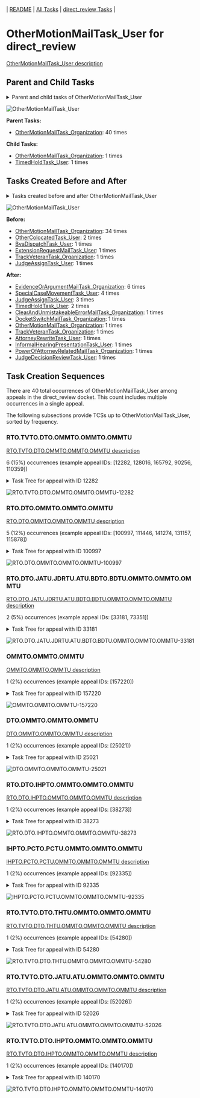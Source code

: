<!-- DO NOT EDIT THIS FILE.  This file is autogenerated. -->
| [README](../README.md) | [All Tasks](../alltasks.md) | [direct_review Tasks](tasklist.md) |

# OtherMotionMailTask_User for direct_review

[OtherMotionMailTask_User description](../descr/OtherMotionMailTask_User.md)

## Parent and Child Tasks

<details><summary markdown='span'>Parent and child tasks of OtherMotionMailTask_User
</summary>

```
digraph G {
rankdir=LR;
node [shape=box]
"OtherMotionMailTask_User" -> "TimedHoldTask_User" [label=1]
"OtherMotionMailTask_User" -> "OtherMotionMailTask_Organization" [label=1]
"OtherMotionMailTask_Organization" -> "OtherMotionMailTask_User" [label=40]
}
```
</details>

![OtherMotionMailTask_User](dot/OtherMotionMailTask_User-parentchild.dot.png)

**Parent Tasks:**

   * [OtherMotionMailTask_Organization](OtherMotionMailTask_Organization.md): 40 times

**Child Tasks:**

   * [OtherMotionMailTask_Organization](OtherMotionMailTask_Organization.md): 1 times
   * [TimedHoldTask_User](TimedHoldTask_User.md): 1 times

## Tasks Created Before and After

<details><summary markdown='span'>Tasks created before and after OtherMotionMailTask_User</summary>

```
digraph G {
rankdir=LR;

"OtherMotionMailTask_User" -> "EvidenceOrArgumentMailTask_Organization" [label=6]
"OtherMotionMailTask_User" -> "SpecialCaseMovementTask_User" [label=4]
"OtherMotionMailTask_User" -> "JudgeAssignTask_User" [label=3]
"OtherMotionMailTask_User" -> "TimedHoldTask_User" [label=2]
"OtherMotionMailTask_User" -> "TrackVeteranTask_Organization" [label=1]
"OtherMotionMailTask_User" -> "PowerOfAttorneyRelatedMailTask_Organization" [label=1]
"OtherMotionMailTask_User" -> "OtherMotionMailTask_Organization" [label=1]
"OtherMotionMailTask_User" -> "JudgeDecisionReviewTask_User" [label=1]
"OtherMotionMailTask_User" -> "InformalHearingPresentationTask_User" [label=1]
"OtherMotionMailTask_User" -> "DocketSwitchMailTask_Organization" [label=1]
"OtherMotionMailTask_User" -> "ClearAndUnmistakeableErrorMailTask_Organization" [label=1]
"OtherMotionMailTask_User" -> "AttorneyRewriteTask_User" [label=1]
"OtherMotionMailTask_Organization" -> "OtherMotionMailTask_User" [label=34]
"OtherColocatedTask_User" -> "OtherMotionMailTask_User" [label=2]
"TrackVeteranTask_Organization" -> "OtherMotionMailTask_User" [label=1]
"JudgeAssignTask_User" -> "OtherMotionMailTask_User" [label=1]
"ExtensionRequestMailTask_User" -> "OtherMotionMailTask_User" [label=1]
"BvaDispatchTask_User" -> "OtherMotionMailTask_User" [label=1]
}
```
</details>

![OtherMotionMailTask_User](dot/OtherMotionMailTask_User.dot.png)

**Before:**

   * [OtherMotionMailTask_Organization](OtherMotionMailTask_Organization.md): 34 times
   * [OtherColocatedTask_User](OtherColocatedTask_User.md): 2 times
   * [BvaDispatchTask_User](BvaDispatchTask_User.md): 1 times
   * [ExtensionRequestMailTask_User](ExtensionRequestMailTask_User.md): 1 times
   * [TrackVeteranTask_Organization](TrackVeteranTask_Organization.md): 1 times
   * [JudgeAssignTask_User](JudgeAssignTask_User.md): 1 times

**After:**

   * [EvidenceOrArgumentMailTask_Organization](EvidenceOrArgumentMailTask_Organization.md): 6 times
   * [SpecialCaseMovementTask_User](SpecialCaseMovementTask_User.md): 4 times
   * [JudgeAssignTask_User](JudgeAssignTask_User.md): 3 times
   * [TimedHoldTask_User](TimedHoldTask_User.md): 2 times
   * [ClearAndUnmistakeableErrorMailTask_Organization](ClearAndUnmistakeableErrorMailTask_Organization.md): 1 times
   * [DocketSwitchMailTask_Organization](DocketSwitchMailTask_Organization.md): 1 times
   * [OtherMotionMailTask_Organization](OtherMotionMailTask_Organization.md): 1 times
   * [TrackVeteranTask_Organization](TrackVeteranTask_Organization.md): 1 times
   * [AttorneyRewriteTask_User](AttorneyRewriteTask_User.md): 1 times
   * [InformalHearingPresentationTask_User](InformalHearingPresentationTask_User.md): 1 times
   * [PowerOfAttorneyRelatedMailTask_Organization](PowerOfAttorneyRelatedMailTask_Organization.md): 1 times
   * [JudgeDecisionReviewTask_User](JudgeDecisionReviewTask_User.md): 1 times

## Task Creation Sequences

There are 40 total occurrences of OtherMotionMailTask_User among appeals in the direct_review docket.  This count includes multiple occurrences in a single appeal.

The following subsections provide TCSs up to OtherMotionMailTask_User, sorted by frequency.

### RTO.TVTO.DTO.OMMTO.OMMTO.OMMTU

[RTO.TVTO.DTO.OMMTO.OMMTO.OMMTU description](../descr/RTO.TVTO.DTO.OMMTO.OMMTO.OMMTU.md)

6 (15%) occurrences (example appeal IDs: [12282, 128016, 165792, 90256, 110359])

<details><summary markdown='span'>Task Tree for appeal with ID 12282</summary>

```
@startuml
skinparam {
  ObjectBorderColor #555
  ObjectBorderThickness 0
  ObjectFontStyle bold
  ObjectFontSize 14
  ObjectAttributeFontColor #333
  ObjectAttributeFontSize 12
}
  object 0.RootTask #8dd3c7 {
Organization
}
  object 1.TrackVeteranTask #bebada {
Organization
}
  object 2.DistributionTask #ffffb3 {
Organization
}
  object 3.OtherMotionMailTask #ffed6f {
Organization
}
  object 4.OtherMotionMailTask #ffed6f {
Organization
}
  object 5.OtherMotionMailTask #ffed6f {
User  <back:white>    </back>
}
  object 6.JudgeAssignTask #ccebc5 {
User
}
  object 7.JudgeDecisionReviewTask #d9d9d9 {
User
}
  object 8.AttorneyTask #bc80bd {
User
}
  object 9.BvaDispatchTask #b3de69 {
Organization
}
  object 10.BvaDispatchTask #b3de69 {
User
}
0.RootTask -- 1.TrackVeteranTask
0.RootTask -- 2.DistributionTask
0.RootTask -- 3.OtherMotionMailTask
3.OtherMotionMailTask -- 4.OtherMotionMailTask
4.OtherMotionMailTask -- 5.OtherMotionMailTask
0.RootTask -- 6.JudgeAssignTask
0.RootTask -- 7.JudgeDecisionReviewTask
7.JudgeDecisionReviewTask -- 8.AttorneyTask
0.RootTask -- 9.BvaDispatchTask
9.BvaDispatchTask -- 10.BvaDispatchTask
@enduml
```
</details>

![RTO.TVTO.DTO.OMMTO.OMMTO.OMMTU-12282](uml/RTO.TVTO.DTO.OMMTO.OMMTO.OMMTU-12282.png)

### RTO.DTO.OMMTO.OMMTO.OMMTU

[RTO.DTO.OMMTO.OMMTO.OMMTU description](../descr/RTO.DTO.OMMTO.OMMTO.OMMTU.md)

5 (12%) occurrences (example appeal IDs: [100997, 111446, 141274, 131157, 115878])

<details><summary markdown='span'>Task Tree for appeal with ID 100997</summary>

```
@startuml
skinparam {
  ObjectBorderColor #555
  ObjectBorderThickness 0
  ObjectFontStyle bold
  ObjectFontSize 14
  ObjectAttributeFontColor #333
  ObjectAttributeFontSize 12
}
  object 0.RootTask #8dd3c7 {
Organization
}
  object 1.DistributionTask #ffffb3 {
Organization
}
  object 2.OtherMotionMailTask #ffed6f {
Organization
}
  object 3.OtherMotionMailTask #ffed6f {
Organization
}
  object 4.OtherMotionMailTask #ffed6f {
User  <back:white>    </back>
}
  object 5.OtherMotionMailTask #ffed6f {
Organization
}
  object 6.OtherMotionMailTask #ffed6f {
User  <back:white>    </back>
}
  object 7.ExtensionRequestMailTask #fdb462 {
Organization
}
  object 8.ExtensionRequestMailTask #fdb462 {
Organization
}
  object 9.ExtensionRequestMailTask #fdb462 {
User
}
  object 10.OtherMotionMailTask #ffed6f {
User  <back:white>    </back>
}
  object 11.TimedHoldTask #fccde5 {
User
}
  object 12.TimedHoldTask #fccde5 {
User
}
0.RootTask -- 1.DistributionTask
0.RootTask -- 2.OtherMotionMailTask
2.OtherMotionMailTask -- 3.OtherMotionMailTask
3.OtherMotionMailTask -- 4.OtherMotionMailTask
4.OtherMotionMailTask -- 5.OtherMotionMailTask
5.OtherMotionMailTask -- 6.OtherMotionMailTask
1.DistributionTask -- 7.ExtensionRequestMailTask
7.ExtensionRequestMailTask -- 8.ExtensionRequestMailTask
8.ExtensionRequestMailTask -- 9.ExtensionRequestMailTask
5.OtherMotionMailTask -- 10.OtherMotionMailTask
9.ExtensionRequestMailTask -- 11.TimedHoldTask
10.OtherMotionMailTask -- 12.TimedHoldTask
@enduml
```
</details>

![RTO.DTO.OMMTO.OMMTO.OMMTU-100997](uml/RTO.DTO.OMMTO.OMMTO.OMMTU-100997.png)

### RTO.DTO.JATU.JDRTU.ATU.BDTO.BDTU.OMMTO.OMMTO.OMMTU

[RTO.DTO.JATU.JDRTU.ATU.BDTO.BDTU.OMMTO.OMMTO.OMMTU description](../descr/RTO.DTO.JATU.JDRTU.ATU.BDTO.BDTU.OMMTO.OMMTO.OMMTU.md)

2 (5%) occurrences (example appeal IDs: [33181, 73351])

<details><summary markdown='span'>Task Tree for appeal with ID 33181</summary>

```
@startuml
skinparam {
  ObjectBorderColor #555
  ObjectBorderThickness 0
  ObjectFontStyle bold
  ObjectFontSize 14
  ObjectAttributeFontColor #333
  ObjectAttributeFontSize 12
}
  object 0.RootTask #8dd3c7 {
Organization
}
  object 1.TrackVeteranTask #bebada {
Organization
}
  object 2.DistributionTask #ffffb3 {
Organization
}
  object 3.InformalHearingPresentationTask #fdb462 {
Organization
}
  object 4.InformalHearingPresentationTask #fdb462 {
User
}
  object 5.JudgeAssignTask #ccebc5 {
User
}
  object 6.JudgeDecisionReviewTask #d9d9d9 {
User
}
  object 7.AttorneyTask #bc80bd {
User
}
  object 8.BvaDispatchTask #b3de69 {
Organization
}
  object 9.BvaDispatchTask #b3de69 {
User
}
  object 10.OtherMotionMailTask #ffed6f {
Organization
}
  object 11.OtherMotionMailTask #ffed6f {
Organization
}
  object 12.OtherMotionMailTask #ffed6f {
User  <back:white>    </back>
}
  object 13.ClearAndUnmistakeableErrorMailTask #b3de69 {
Organization
}
  object 14.ClearAndUnmistakeableErrorMailTask #b3de69 {
Organization
}
  object 15.ClearAndUnmistakeableErrorMailTask #b3de69 {
User
}
0.RootTask -- 1.TrackVeteranTask
0.RootTask -- 2.DistributionTask
2.DistributionTask -- 3.InformalHearingPresentationTask
3.InformalHearingPresentationTask -- 4.InformalHearingPresentationTask
0.RootTask -- 5.JudgeAssignTask
0.RootTask -- 6.JudgeDecisionReviewTask
6.JudgeDecisionReviewTask -- 7.AttorneyTask
0.RootTask -- 8.BvaDispatchTask
8.BvaDispatchTask -- 9.BvaDispatchTask
0.RootTask -- 10.OtherMotionMailTask
10.OtherMotionMailTask -- 11.OtherMotionMailTask
11.OtherMotionMailTask -- 12.OtherMotionMailTask
0.RootTask -- 13.ClearAndUnmistakeableErrorMailTask
13.ClearAndUnmistakeableErrorMailTask -- 14.ClearAndUnmistakeableErrorMailTask
14.ClearAndUnmistakeableErrorMailTask -- 15.ClearAndUnmistakeableErrorMailTask
@enduml
```
</details>

![RTO.DTO.JATU.JDRTU.ATU.BDTO.BDTU.OMMTO.OMMTO.OMMTU-33181](uml/RTO.DTO.JATU.JDRTU.ATU.BDTO.BDTU.OMMTO.OMMTO.OMMTU-33181.png)

### OMMTO.OMMTO.OMMTU

[OMMTO.OMMTO.OMMTU description](../descr/OMMTO.OMMTO.OMMTU.md)

1 (2%) occurrences (example appeal IDs: [157220])

<details><summary markdown='span'>Task Tree for appeal with ID 157220</summary>

```
@startuml
skinparam {
  ObjectBorderColor #555
  ObjectBorderThickness 0
  ObjectFontStyle bold
  ObjectFontSize 14
  ObjectAttributeFontColor #333
  ObjectAttributeFontSize 12
}
  object 0.RootTask #8dd3c7 {
Organization
}
  object 1.TrackVeteranTask #bebada {
Organization
}
  object 2.DistributionTask #ffffb3 {
Organization
}
  object 3.OtherMotionMailTask #ffed6f {
Organization
}
  object 4.OtherMotionMailTask #ffed6f {
Organization
}
  object 5.OtherMotionMailTask #ffed6f {
Organization
}
  object 6.OtherMotionMailTask #ffed6f {
Organization
}
  object 7.OtherMotionMailTask #ffed6f {
User  <back:white>    </back>
}
  object 8.OtherMotionMailTask #ffed6f {
User  <back:white>    </back>
}
  object 9.DocketSwitchMailTask #e377c2 {
Organization
}
  object 10.DocketSwitchMailTask #e377c2 {
User
}
  object 11.DocketSwitchRulingTask #e377c2 {
User
}
  object 12.DocketSwitchGrantedTask #9467bd {
Organization
}
  object 13.DocketSwitchGrantedTask #9467bd {
User
}
0.RootTask -- 1.TrackVeteranTask
0.RootTask -- 2.DistributionTask
0.RootTask -- 3.OtherMotionMailTask
3.OtherMotionMailTask -- 4.OtherMotionMailTask
0.RootTask -- 5.OtherMotionMailTask
5.OtherMotionMailTask -- 6.OtherMotionMailTask
4.OtherMotionMailTask -- 7.OtherMotionMailTask
6.OtherMotionMailTask -- 8.OtherMotionMailTask
0.RootTask -- 9.DocketSwitchMailTask
9.DocketSwitchMailTask -- 10.DocketSwitchMailTask
0.RootTask -- 11.DocketSwitchRulingTask
11.DocketSwitchRulingTask -- 12.DocketSwitchGrantedTask
12.DocketSwitchGrantedTask -- 13.DocketSwitchGrantedTask
@enduml
```
</details>

![OMMTO.OMMTO.OMMTU-157220](uml/OMMTO.OMMTO.OMMTU-157220.png)

### DTO.OMMTO.OMMTO.OMMTU

[DTO.OMMTO.OMMTO.OMMTU description](../descr/DTO.OMMTO.OMMTO.OMMTU.md)

1 (2%) occurrences (example appeal IDs: [25021])

<details><summary markdown='span'>Task Tree for appeal with ID 25021</summary>

```
@startuml
skinparam {
  ObjectBorderColor #555
  ObjectBorderThickness 0
  ObjectFontStyle bold
  ObjectFontSize 14
  ObjectAttributeFontColor #333
  ObjectAttributeFontSize 12
}
  object 0.RootTask #8dd3c7 {
Organization
}
  object 1.TrackVeteranTask #bebada {
Organization
}
  object 2.DistributionTask #ffffb3 {
Organization
}
  object 3.OtherMotionMailTask #ffed6f {
Organization
}
  object 4.OtherMotionMailTask #ffed6f {
Organization
}
  object 5.OtherMotionMailTask #ffed6f {
User  <back:white>    </back>
}
  object 6.JudgeAssignTask #ccebc5 {
User
}
  object 7.JudgeDecisionReviewTask #d9d9d9 {
User
}
  object 8.AttorneyTask #bc80bd {
User
}
0.RootTask -- 1.TrackVeteranTask
0.RootTask -- 2.DistributionTask
0.RootTask -- 3.OtherMotionMailTask
3.OtherMotionMailTask -- 4.OtherMotionMailTask
4.OtherMotionMailTask -- 5.OtherMotionMailTask
0.RootTask -- 6.JudgeAssignTask
0.RootTask -- 7.JudgeDecisionReviewTask
7.JudgeDecisionReviewTask -- 8.AttorneyTask
@enduml
```
</details>

![DTO.OMMTO.OMMTO.OMMTU-25021](uml/DTO.OMMTO.OMMTO.OMMTU-25021.png)

### RTO.DTO.IHPTO.OMMTO.OMMTO.OMMTU

[RTO.DTO.IHPTO.OMMTO.OMMTO.OMMTU description](../descr/RTO.DTO.IHPTO.OMMTO.OMMTO.OMMTU.md)

1 (2%) occurrences (example appeal IDs: [38273])

<details><summary markdown='span'>Task Tree for appeal with ID 38273</summary>

```
@startuml
skinparam {
  ObjectBorderColor #555
  ObjectBorderThickness 0
  ObjectFontStyle bold
  ObjectFontSize 14
  ObjectAttributeFontColor #333
  ObjectAttributeFontSize 12
}
  object 0.RootTask #8dd3c7 {
Organization
}
  object 1.TrackVeteranTask #bebada {
Organization
}
  object 2.DistributionTask #ffffb3 {
Organization
}
  object 3.InformalHearingPresentationTask #fdb462 {
Organization
}
  object 4.OtherMotionMailTask #ffed6f {
Organization
}
  object 5.OtherMotionMailTask #ffed6f {
Organization
}
  object 6.OtherMotionMailTask #ffed6f {
User  <back:white>    </back>
}
  object 7.InformalHearingPresentationTask #fdb462 {
User
}
  object 8.TrackVeteranTask #bebada {
Organization
}
  object 9.InformalHearingPresentationTask #fdb462 {
Organization
}
  object 10.JudgeAssignTask #ccebc5 {
User
}
  object 11.JudgeDecisionReviewTask #d9d9d9 {
User
}
  object 12.AttorneyTask #bc80bd {
User
}
  object 13.BvaDispatchTask #b3de69 {
Organization
}
  object 14.BvaDispatchTask #b3de69 {
User
}
  object 15.ReconsiderationMotionMailTask #fdb462 {
Organization
}
  object 16.ReconsiderationMotionMailTask #fdb462 {
Organization
}
  object 17.ReconsiderationMotionMailTask #fdb462 {
User
}
  object 18.ReconsiderationMotionMailTask #fdb462 {
User
}
0.RootTask -- 1.TrackVeteranTask
0.RootTask -- 2.DistributionTask
2.DistributionTask -- 3.InformalHearingPresentationTask
0.RootTask -- 4.OtherMotionMailTask
4.OtherMotionMailTask -- 5.OtherMotionMailTask
5.OtherMotionMailTask -- 6.OtherMotionMailTask
3.InformalHearingPresentationTask -- 7.InformalHearingPresentationTask
0.RootTask -- 8.TrackVeteranTask
0.RootTask -- 9.InformalHearingPresentationTask
0.RootTask -- 10.JudgeAssignTask
0.RootTask -- 11.JudgeDecisionReviewTask
11.JudgeDecisionReviewTask -- 12.AttorneyTask
0.RootTask -- 13.BvaDispatchTask
13.BvaDispatchTask -- 14.BvaDispatchTask
0.RootTask -- 15.ReconsiderationMotionMailTask
15.ReconsiderationMotionMailTask -- 16.ReconsiderationMotionMailTask
16.ReconsiderationMotionMailTask -- 17.ReconsiderationMotionMailTask
16.ReconsiderationMotionMailTask -- 18.ReconsiderationMotionMailTask
@enduml
```
</details>

![RTO.DTO.IHPTO.OMMTO.OMMTO.OMMTU-38273](uml/RTO.DTO.IHPTO.OMMTO.OMMTO.OMMTU-38273.png)

### IHPTO.PCTO.PCTU.OMMTO.OMMTO.OMMTU

[IHPTO.PCTO.PCTU.OMMTO.OMMTO.OMMTU description](../descr/IHPTO.PCTO.PCTU.OMMTO.OMMTO.OMMTU.md)

1 (2%) occurrences (example appeal IDs: [92335])

<details><summary markdown='span'>Task Tree for appeal with ID 92335</summary>

```
@startuml
skinparam {
  ObjectBorderColor #555
  ObjectBorderThickness 0
  ObjectFontStyle bold
  ObjectFontSize 14
  ObjectAttributeFontColor #333
  ObjectAttributeFontSize 12
}
  object 0.RootTask #8dd3c7 {
Organization
}
  object 1.JudgeDecisionReviewTask #d9d9d9 {
User
}
  object 2.AttorneyTask #bc80bd {
User
}
  object 3.TrackVeteranTask #bebada {
Organization
}
  object 4.InformalHearingPresentationTask #fdb462 {
Organization
}
  object 5.PulacCerulloTask #bc80bd {
Organization
}
  object 6.PulacCerulloTask #bc80bd {
User
}
  object 7.PulacCerulloTask #bc80bd {
User
}
  object 8.OtherMotionMailTask #ffed6f {
Organization
}
  object 9.OtherMotionMailTask #ffed6f {
Organization
}
  object 10.OtherMotionMailTask #ffed6f {
User  <back:white>    </back>
}
  object 11.JudgeAssignTask #ccebc5 {
User
}
0.RootTask -- 1.JudgeDecisionReviewTask
1.JudgeDecisionReviewTask -- 2.AttorneyTask
0.RootTask -- 3.TrackVeteranTask
0.RootTask -- 4.InformalHearingPresentationTask
2.AttorneyTask -- 5.PulacCerulloTask
5.PulacCerulloTask -- 6.PulacCerulloTask
5.PulacCerulloTask -- 7.PulacCerulloTask
0.RootTask -- 8.OtherMotionMailTask
8.OtherMotionMailTask -- 9.OtherMotionMailTask
9.OtherMotionMailTask -- 10.OtherMotionMailTask
0.RootTask -- 11.JudgeAssignTask
@enduml
```
</details>

![IHPTO.PCTO.PCTU.OMMTO.OMMTO.OMMTU-92335](uml/IHPTO.PCTO.PCTU.OMMTO.OMMTO.OMMTU-92335.png)

### RTO.TVTO.DTO.THTU.OMMTO.OMMTO.OMMTU

[RTO.TVTO.DTO.THTU.OMMTO.OMMTO.OMMTU description](../descr/RTO.TVTO.DTO.THTU.OMMTO.OMMTO.OMMTU.md)

1 (2%) occurrences (example appeal IDs: [54280])

<details><summary markdown='span'>Task Tree for appeal with ID 54280</summary>

```
@startuml
skinparam {
  ObjectBorderColor #555
  ObjectBorderThickness 0
  ObjectFontStyle bold
  ObjectFontSize 14
  ObjectAttributeFontColor #333
  ObjectAttributeFontSize 12
}
  object 0.RootTask #8dd3c7 {
Organization
}
  object 1.TrackVeteranTask #bebada {
Organization
}
  object 2.DistributionTask #ffffb3 {
Organization
}
  object 3.JudgeAssignTask #ccebc5 {
User
}
  object 4.JudgeAssignTask #ccebc5 {
User
}
  object 5.TimedHoldTask #fccde5 {
User
}
  object 6.TimedHoldTask #fccde5 {
User
}
  object 7.OtherMotionMailTask #ffed6f {
Organization
}
  object 8.OtherMotionMailTask #ffed6f {
Organization
}
  object 9.OtherMotionMailTask #ffed6f {
User  <back:white>    </back>
}
  object 10.JudgeAssignTask #ccebc5 {
User
}
  object 11.JudgeDecisionReviewTask #d9d9d9 {
User
}
  object 12.AttorneyTask #bc80bd {
User
}
  object 13.BvaDispatchTask #b3de69 {
Organization
}
  object 14.BvaDispatchTask #b3de69 {
User
}
  object 15.BvaDispatchTask #b3de69 {
User
}
0.RootTask -- 1.TrackVeteranTask
0.RootTask -- 2.DistributionTask
0.RootTask -- 3.JudgeAssignTask
0.RootTask -- 4.JudgeAssignTask
4.JudgeAssignTask -- 5.TimedHoldTask
4.JudgeAssignTask -- 6.TimedHoldTask
0.RootTask -- 7.OtherMotionMailTask
7.OtherMotionMailTask -- 8.OtherMotionMailTask
8.OtherMotionMailTask -- 9.OtherMotionMailTask
0.RootTask -- 10.JudgeAssignTask
0.RootTask -- 11.JudgeDecisionReviewTask
11.JudgeDecisionReviewTask -- 12.AttorneyTask
0.RootTask -- 13.BvaDispatchTask
13.BvaDispatchTask -- 14.BvaDispatchTask
13.BvaDispatchTask -- 15.BvaDispatchTask
@enduml
```
</details>

![RTO.TVTO.DTO.THTU.OMMTO.OMMTO.OMMTU-54280](uml/RTO.TVTO.DTO.THTU.OMMTO.OMMTO.OMMTU-54280.png)

### RTO.TVTO.DTO.JATU.ATU.OMMTO.OMMTO.OMMTU

[RTO.TVTO.DTO.JATU.ATU.OMMTO.OMMTO.OMMTU description](../descr/RTO.TVTO.DTO.JATU.ATU.OMMTO.OMMTO.OMMTU.md)

1 (2%) occurrences (example appeal IDs: [52026])

<details><summary markdown='span'>Task Tree for appeal with ID 52026</summary>

```
@startuml
skinparam {
  ObjectBorderColor #555
  ObjectBorderThickness 0
  ObjectFontStyle bold
  ObjectFontSize 14
  ObjectAttributeFontColor #333
  ObjectAttributeFontSize 12
}
  object 0.RootTask #8dd3c7 {
Organization
}
  object 1.TrackVeteranTask #bebada {
Organization
}
  object 2.DistributionTask #ffffb3 {
Organization
}
  object 3.JudgeAssignTask #ccebc5 {
User
}
  object 4.JudgeDecisionReviewTask #d9d9d9 {
User
}
  object 5.AttorneyTask #bc80bd {
User
}
  object 6.OtherMotionMailTask #ffed6f {
Organization
}
  object 7.OtherMotionMailTask #ffed6f {
Organization
}
  object 8.OtherMotionMailTask #ffed6f {
User  <back:white>    </back>
}
  object 9.AttorneyRewriteTask #b3de69 {
User
}
  object 10.JudgeDecisionReviewTask #d9d9d9 {
User
}
  object 11.AttorneyRewriteTask #b3de69 {
User
}
  object 12.BvaDispatchTask #b3de69 {
Organization
}
  object 13.BvaDispatchTask #b3de69 {
User
}
0.RootTask -- 1.TrackVeteranTask
0.RootTask -- 2.DistributionTask
0.RootTask -- 3.JudgeAssignTask
0.RootTask -- 4.JudgeDecisionReviewTask
10.JudgeDecisionReviewTask -- 5.AttorneyTask
0.RootTask -- 6.OtherMotionMailTask
6.OtherMotionMailTask -- 7.OtherMotionMailTask
7.OtherMotionMailTask -- 8.OtherMotionMailTask
10.JudgeDecisionReviewTask -- 9.AttorneyRewriteTask
0.RootTask -- 10.JudgeDecisionReviewTask
10.JudgeDecisionReviewTask -- 11.AttorneyRewriteTask
0.RootTask -- 12.BvaDispatchTask
12.BvaDispatchTask -- 13.BvaDispatchTask
@enduml
```
</details>

![RTO.TVTO.DTO.JATU.ATU.OMMTO.OMMTO.OMMTU-52026](uml/RTO.TVTO.DTO.JATU.ATU.OMMTO.OMMTO.OMMTU-52026.png)

### RTO.TVTO.DTO.IHPTO.OMMTO.OMMTO.OMMTU

[RTO.TVTO.DTO.IHPTO.OMMTO.OMMTO.OMMTU description](../descr/RTO.TVTO.DTO.IHPTO.OMMTO.OMMTO.OMMTU.md)

1 (2%) occurrences (example appeal IDs: [140170])

<details><summary markdown='span'>Task Tree for appeal with ID 140170</summary>

```
@startuml
skinparam {
  ObjectBorderColor #555
  ObjectBorderThickness 0
  ObjectFontStyle bold
  ObjectFontSize 14
  ObjectAttributeFontColor #333
  ObjectAttributeFontSize 12
}
  object 0.RootTask #8dd3c7 {
Organization
}
  object 1.TrackVeteranTask #bebada {
Organization
}
  object 2.DistributionTask #ffffb3 {
Organization
}
  object 3.InformalHearingPresentationTask #fdb462 {
Organization
}
  object 4.OtherMotionMailTask #ffed6f {
Organization
}
  object 5.OtherMotionMailTask #ffed6f {
Organization
}
  object 6.OtherMotionMailTask #ffed6f {
User  <back:white>    </back>
}
0.RootTask -- 1.TrackVeteranTask
0.RootTask -- 2.DistributionTask
2.DistributionTask -- 3.InformalHearingPresentationTask
0.RootTask -- 4.OtherMotionMailTask
4.OtherMotionMailTask -- 5.OtherMotionMailTask
5.OtherMotionMailTask -- 6.OtherMotionMailTask
@enduml
```
</details>

![RTO.TVTO.DTO.IHPTO.OMMTO.OMMTO.OMMTU-140170](uml/RTO.TVTO.DTO.IHPTO.OMMTO.OMMTO.OMMTU-140170.png)

